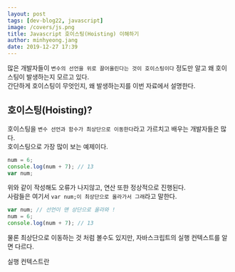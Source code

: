 ```yaml
---
layout: post
tags: [dev-blog22, javascript]
image: /covers/js.png
title: Javascript 호이스팅(Hoisting) 이해하기
author: minhyeong.jang
date: 2019-12-27 17:39
---
```


많은 개발자들이 `변수의 선언을 위로 끌어올린다는 것이 호이스팅이다` 정도만 알고 왜 호이스팅이 발생하는지 모르고 있다.  
간단하게 호이스팅이 무엇인지, 왜 발생하는지를 이번 자료에서 설명한다.

## 호이스팅(Hoisting)?

호이스팅을 `변수 선언과 함수가 최상단으로 이동한다`라고 가르치고 배우는 개발자들은 많다.  
호이스팅으로 가장 많이 보는 예제이다.

```js
num = 6;
console.log(num + 7); // 13
var num;
```

위와 같이 작성해도 오류가 나지않고, 연산 또한 정상적으로 진행된다.  
사람들은 여기서 `var num;이 최상단으로 올라가서 그래`라고 말한다.

```js
var num; // 선언이 맨 상단으로 올라와 !
num = 6;
console.log(num + 7); // 13
```

물론 최상단으로 이동하는 것 처럼 볼수도 있지만, 자바스크립트의 실행 컨텍스트를 알면 다르다.

실행 컨텍스트란
